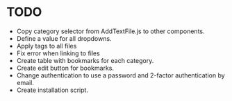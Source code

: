 # TODO

- Copy category selector from AddTextFile.js to other components.
- Define a value for all dropdowns.
- Apply tags to all files
- Fix error when linking to files
- Create table with bookmarks for each category.
- Create edit button for bookmarks.
- Change authentication to use a password and 2-factor authentication by email.
- Create installation script.